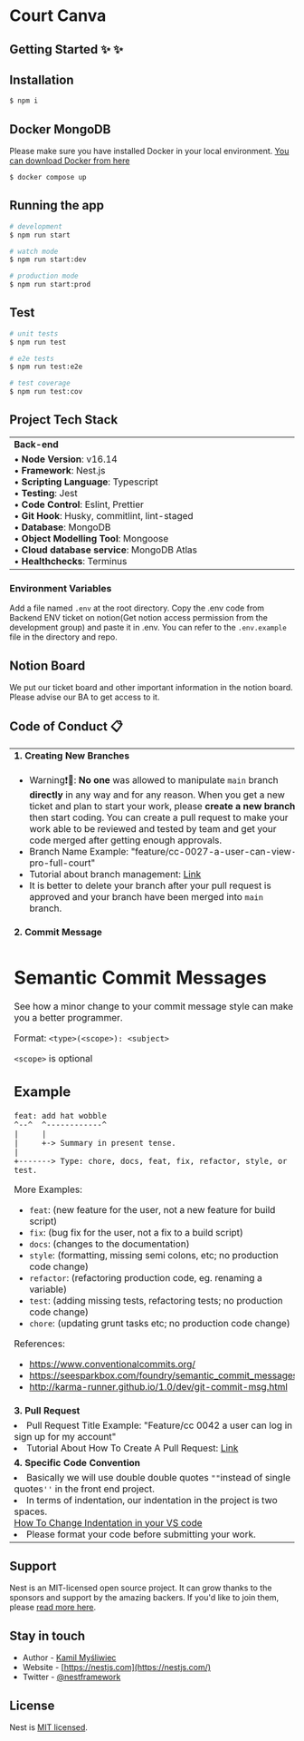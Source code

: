 # Court Canva

## Getting Started ✨ :sparkles:
## Installation

```bash
$ npm i
```

## Docker MongoDB
Please make sure you have installed Docker in your local environment.
[You can download Docker from here](https://docs.docker.com/get-docker/)

```bash
$ docker compose up
```

## Running the app

```bash
# development
$ npm run start

# watch mode
$ npm run start:dev

# production mode
$ npm run start:prod
```

## Test

```bash
# unit tests
$ npm run test

# e2e tests
$ npm run test:e2e

# test coverage
$ npm run test:cov
```
## Project Tech Stack

<table align="center" border=0>
   <tr>
      <td width="500"><b>Back-end</b></td>
   </tr>
   <tr>
      <td>
         • <b>Node Version</b>: v16.14<br>
         • <b>Framework</b>: Nest.js <br>
         • <b>Scripting Language</b>: Typescript<br>
         • <b>Testing</b>: Jest<br>
         • <b>Code Control</b>: Eslint, Prettier<br>
         • <b>Git Hook</b>: Husky, commitlint,  lint-staged<br>   
         • <b>Database</b>: MongoDB<br>  
         • <b>Object Modelling Tool</b>: Mongoose<br>  
         • <b>Cloud database service</b>: MongoDB Atlas<br> 
         • <b>Healthchecks</b>: Terminus<br>  
      </td>
   </tr>
</table>

### Environment Variables

Add a file named `.env` at the root directory. Copy the .env code from Backend ENV ticket on notion(Get notion access permission from the development group) and paste it in .env. You can refer to the `.env.example` file in the directory and repo.

## Notion Board
We put our ticket board and other important information in the notion board. Please advise our BA to get access to it.

## Code of Conduct :clipboard:


<table align="center" border=0>
   <tr>
      <td width="500"><b>1. Creating New Branches</b></td>
   </tr>
   <tr>
      <td>

- Warning:heavy_exclamation_mark::cop:: <b>No one</b> was allowed to manipulate `main` branch <b>directly</b> in any way and for any reason. When you get a new ticket and plan to start your work, please <b>create a new branch</b> then start coding.
   You can create a pull request to make your work able to be reviewed and tested by team and get your code merged after getting enough approvals.<br>
- Branch Name Example: "feature/cc-0027-a-user-can-view-pro-full-court"
- Tutorial about branch management: [Link](https://docs.github.com/en/desktop/contributing-and-collaborating-using-github-desktop/making-changes-in-a-branch/managing-branches)
- It is better to delete your branch after your pull request is approved and your branch have been merged into `main` branch.
      </td>
   </tr>
   <tr>
      <td width="500"><b>2. Commit Message</b></td>
   </tr>
   <tr>
      <td>
# Semantic Commit Messages

See how a minor change to your commit message style can make you a better programmer.

Format: `<type>(<scope>): <subject>`

`<scope>` is optional

## Example

```
feat: add hat wobble
^--^  ^------------^
|     |
|     +-> Summary in present tense.
|
+-------> Type: chore, docs, feat, fix, refactor, style, or test.
```

More Examples:

- `feat`: (new feature for the user, not a new feature for build script)
- `fix`: (bug fix for the user, not a fix to a build script)
- `docs`: (changes to the documentation)
- `style`: (formatting, missing semi colons, etc; no production code change)
- `refactor`: (refactoring production code, eg. renaming a variable)
- `test`: (adding missing tests, refactoring tests; no production code change)
- `chore`: (updating grunt tasks etc; no production code change)

References:

- https://www.conventionalcommits.org/
- https://seesparkbox.com/foundry/semantic_commit_messages
- http://karma-runner.github.io/1.0/dev/git-commit-msg.html
      </td>
   </tr>
   <tr>
      <td width="500"><b>3. Pull Request</b></td>
   </tr>
   <tr>
      <td>
- Pull Request Title Example: "Feature/cc 0042 a user can log in     sign up for my account"
- Tutorial About How To Create A Pull Request: [Link](www.google.com)
      </td>   
   </tr>
      <tr>
      <td width="500"><b>4. Specific Code Convention</b></td>
   </tr>
   <tr>
      <td>
- Basically we will use double double quotes `""`instead of single quotes`''` in the front end project.
- In terms of indentation, our indentation in the project is two spaces.<br> [How To Change Indentation in your VS code](https://www.kindacode.com/article/vs-code-how-to-change-indentation-2-spaces-4-spaces/) 
- Please format your code before submitting your work.
      </td>   
   </tr>
</table>

## Support

Nest is an MIT-licensed open source project. It can grow thanks to the sponsors and support by the amazing backers. If you'd like to join them, please [read more here](https://docs.nestjs.com/support).

## Stay in touch

- Author - [Kamil Myśliwiec](https://kamilmysliwiec.com)
- Website - [https://nestjs.com](https://nestjs.com/)
- Twitter - [@nestframework](https://twitter.com/nestframework)

## License

Nest is [MIT licensed](LICENSE).
